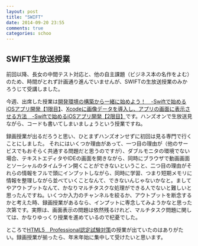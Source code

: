 ```yaml
---
layout: post
title: "SWIFT"
date: 2014-09-20 23:55
comments: true
categories: schoo
---
```

## SWIFT生放送授業
前回以降、長女の中間テスト対応と、他の自主課題（ビジネス本の名作をよむ）のため、時間がとれず計画通り進んでいませんが、SWIFTの生放送授業のみかろうじて受講しました。  
  
今週、出席した授業は[開発環境の構築から一緒に始めよう！　-Swiftで始めるiOSアプリ開発【1限目】](http://schoo.jp/class/1327/)、[Xcodeに画像データを導入し、アプリの画面に表示させる方法　-Swiftで始めるiOSアプリ開発【2限目】](http://schoo.jp/class/1329/room)です。ハンズオンで生放送見ながら、コードも書いてしまいましょうという授業ですね。  
  
録画授業が出るだろうと思い、ひとまずハンズオンせずに初回は見る専門で行くことにしました。 それにはいくつか理由があって、一つ目の理由が（他のサービスでもおそらく共通する問題だと思うのですが）、ダブルモニタの環境でない場合、テキストエディタやIDEの画面を開きながら、同時にブラウザで動画画面とソーシャルのタイムライン開くことができないということ、二つ目の理由がそれらの情報をフルで頭にインプットしながら、同時に学習、つまり短期メモリに情報を整理しながら並べていくことなんて、できないんじゃないかなと。ましてやアウトプットなんて、かなりマルチタスクな処理ができる人でないと難しいと思ったんですね。いくつか入力のチャンネルを絞るか、アウトプットを断念するかと考えた時、録画授業があるなら、インプットに専念してみようかなと思った次第です。実際は、画面表示の問題は依然残るけれど、マルチタスク問題に関しては、かなりゆっくり授業を進めているので杞憂でした。  
  
ところで[HTML5　Professional認定試験対策](http://schoo.jp/class/1345/)の授業が出ていたのはありがたい。録画授業が揃ったら、年末年始に集中して受けたいと思います。
  